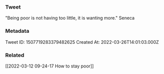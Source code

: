 ### Tweet
"Being poor is not having too little, it is wanting more." Seneca

### Metadata
Tweet ID: 1507719283379482625
Created At: 2022-03-26T14:01:03.000Z

### Related
[[2022-03-12 09-24-17 How to stay poor]]

